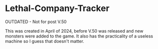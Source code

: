 # Lethal-Company-Tracker
OUTDATED - Not for post V.50

This was created in April of 2024, before V.50 was released and new monsters were added to the game. It also has the practicality of a useless machine so I guess that doesn't matter.
